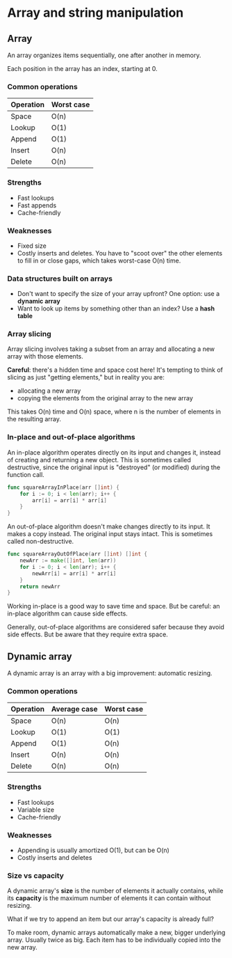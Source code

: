 # Array and string manipulation

## Array

An array organizes items sequentially, one after another in memory.

Each position in the array has an index, starting at 0.

### Common operations

| Operation | Worst case |
| --------- |------------|
| Space     | O(n)       |
| Lookup    | O(1)       |
| Append    | O(1)       |
| Insert    | O(n)       |
| Delete    | O(n)       |

### Strengths

- Fast lookups
- Fast appends
- Cache-friendly

### Weaknesses

- Fixed size
- Costly inserts and deletes. You have to "scoot over" the other elements to fill in or close gaps, which takes worst-case O(n) time.

### Data structures built on arrays

- Don't want to specify the size of your array upfront? One option: use a **dynamic array**
- Want to look up items by something other than an index? Use a **hash table**

### Array slicing

Array slicing involves taking a subset from an array and allocating a new array with those elements.

**Careful**: there's a hidden time and space cost here! It's tempting to think of slicing as just "getting elements," but in reality you are:
- allocating a new array
- copying the elements from the original array to the new array

This takes O(n) time and O(n) space, where n is the number of elements in the resulting array.

### In-place and out-of-place algorithms

An in-place algorithm operates directly on its input and changes it, instead of creating and returning a new object. This is sometimes called destructive, since the original input is "destroyed" (or modified) during the function call.

```go
func squareArrayInPlace(arr []int) {
    for i := 0; i < len(arr); i++ {
        arr[i] = arr[i] * arr[i]
    }
}
```

An out-of-place algorithm doesn't make changes directly to its input. It makes a copy instead. The original input stays intact. This is sometimes called non-destructive.

```go
func squareArrayOutOfPlace(arr []int) []int {
    newArr := make([]int, len(arr))
    for i := 0; i < len(arr); i++ {
        newArr[i] = arr[i] * arr[i]
    }
    return newArr
}
```

Working in-place is a good way to save time and space. But be careful: an in-place algorithm can cause side effects. 

Generally, out-of-place algorithms are considered safer because they avoid side effects. But be aware that they require extra space.

## Dynamic array

A dynamic array is an array with a big improvement: automatic resizing.

### Common operations

| Operation | Average case | Worst case |
| --------- |-------------- |------------|
| Space     | O(n)         | O(n)      |
| Lookup    | O(1)         | O(1)       |
| Append    | O(1)         | O(n)       |
| Insert    | O(n)         | O(n)       |
| Delete    | O(n)         | O(n)       |

### Strengths

- Fast lookups
- Variable size
- Cache-friendly

### Weaknesses

- Appending is usually amortized O(1), but can be O(n)
- Costly inserts and deletes

### Size vs capacity

A dynamic array's **size** is the number of elements it actually contains, while its **capacity** is the maximum number of elements it can contain without resizing.

What if we try to append an item but our array's capacity is already full?

To make room, dynamic arrays automatically make a new, bigger underlying array. Usually twice as big. Each item has to be individually copied into the new array.







